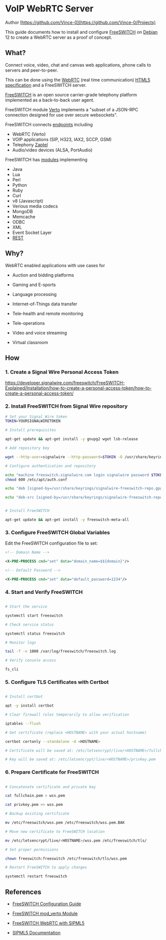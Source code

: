 # VoIP WebRTC Server

Author [https://github.com/Vince-0](https://github.com/Vince-0/Projects)

This guide documents how to install and configure [FreeSWITCH](https://signalwire.com/freeswitch) on [Debian](https://www.debian.org/) 12 to create a WebRTC server as a proof of concept.


## What?

Connect voice, video, chat and canvas web applications, phone calls to servers and peer-to-peer.

This can be done using the [WebRTC](https://webrtc.org/) (real time communication) [HTML5 specification](https://www.w3.org/TR/webrtc/) and a FreeSWITCH server.

[FreeSWITCH](https://developer.signalwire.com/freeswitch/FreeSWITCH-Explained/) is an open source carrier-grade telephony platform implemented as a back-to-back user agent.

FreeSWITCH module [Verto](https://developer.signalwire.com/freeswitch/FreeSWITCH-Explained/Modules/mod_verto_3964934/) implements a "subset of a JSON-RPC connection designed for use over secure websockets".

FreeSWITCH connects [endpoints](https://developer.signalwire.com/freeswitch/FreeSWITCH-Explained/Introduction/Endpoints/) including

- WebRTC (Verto)
- VOIP applications (SIP, H323, IAX2, SCCP, GSM)
- Telephony [Zaptel](https://developer.signalwire.com/freeswitch/FreeSWITCH-Explained/Interoperability/OpenZap/Zapata-zaptel/Zapata-zaptel-interface_13173132/)
- Audio/video devices (ALSA, PortAudio)

FreeSWITCH has [modules](https://developer.signalwire.com/freeswitch/FreeSWITCH-Explained/Modules/) implementing

- Java
- Lua
- Perl
- Python
- Ruby
- Curl
- v8 (Javascript)
- Verious media codecs
- MongoDB
- Memcache
- ODBC
- XML
- Event Socket Layer
- [REST](https://developer.signalwire.com/freeswitch/FreeSWITCH-Explained/Modules/mod-verto/RESTful-Verto_8454242/)


## Why?

WebRTC enabled applications with use cases for

- Auction and bidding platforms

- Gaming and E-sports

- Language processing

- Internet-of-Things data transfer

- Tele-health and remote monitoring

- Tele-operations

- Video and voice streaming

- Virtual classroom


## How

### 1. Create a Signal Wire Personal Access Token

https://developer.signalwire.com/freeswitch/FreeSWITCH-Explained/Installation/how-to-create-a-personal-access-token/how-to-create-a-personal-access-token/

### 2. Install FreeSWITCH from Signal Wire repository

```bash
# Set your Signal Wire token
TOKEN=YOURSIGNALWIRETOKEN

# Install prerequisites

apt-get update && apt-get install -y gnupg2 wget lsb-release

# Add repository key

wget --http-user=signalwire --http-password=$TOKEN -O /usr/share/keyrings/signalwire-freeswitch-repo.gpg https://freeswitch.signalwire.com/repo/deb/debian-release/signalwire-freeswitch-repo.gpg

# Configure authentication and repository

echo "machine freeswitch.signalwire.com login signalwire password $TOKEN" > /etc/apt/auth.conf
chmod 600 /etc/apt/auth.conf

echo "deb [signed-by=/usr/share/keyrings/signalwire-freeswitch-repo.gpg] https://freeswitch.signalwire.com/repo/deb/debian-release/ `lsb_release -sc` main" > /etc/apt/sources.list.d/freeswitch.list

echo "deb-src [signed-by=/usr/share/keyrings/signalwire-freeswitch-repo.gpg] https://freeswitch.signalwire.com/repo/deb/debian-release/ `lsb_release -sc` main" >> /etc/apt/sources.list.d/freeswitch.list


# Install FreeSWITCH

apt-get update && apt-get install -y freeswitch-meta-all

```

### 3. Configure FreeSWITCH Global Variables

Edit the FreeSWITCH configuration file to set:

```xml
<!-- Domain Name -->

<X-PRE-PROCESS cmd="set" data="domain_name=$${domain}"/>

<!-- Default Password -->

<X-PRE-PROCESS cmd="set" data="default_password=1234"/>
```

### 4. Start and Verify FreeSWITCH

```bash

# Start the service

systemctl start freeswitch

# Check service status

systemctl status freeswitch

# Monitor logs

tail -f -n 1000 /var/log/freeswitch/freeswitch.log

# Verify console access

fs_cli

```

### 5. Configure TLS Certificates with Certbot

```bash

# Install certbot

apt -y install certbot

# Clear firewall rules temporarily to allow verification

iptables --flush

# Get certificate (replace <HOSTNAME> with your actual hostname)

certbot certonly --standalone -d <HOSTNAME>

# Certificate will be saved at: /etc/letsencrypt/live/<HOSTNAME>/fullchain.pem

# Key will be saved at: /etc/letsencrypt/live/<HOSTNAME>/privkey.pem

```

### 6. Prepare Certificate for FreeSWITCH

```bash

# Concatenate certificate and private key

cat fullchain.pem > wss.pem

cat privkey.pem >> wss.pem

# Backup existing certificate

mv /etc/freeswitch/wss.pem /etc/freeswitch/wss.pem.BAK

# Move new certificate to FreeSWITCH location

mv /etc/letsencrypt/live/<HOSTNAME>/wss.pem /etc/freeswitch/tls/

# Set proper permissions

chown freeswitch:freeswitch /etc/freeswitch/tls/wss.pem

# Restart FreeSWITCH to apply changes

systemctl restart freeswitch

```

## References

- [FreeSWITCH Configuration Guide](https://developer.signalwire.com/freeswitch/FreeSWITCH-Explained/Configuration/Configuring-FreeSWITCH/)

- [FreeSWITCH mod_verto Module](https://developer.signalwire.com/freeswitch/FreeSWITCH-Explained/Modules/mod_verto_3964934/)

- [FreeSWITCH WebRTC with SIPML5](https://nickvsnetworking.com/freeswitch-webrtc-with-sipml5/)

- [SIPML5 Documentation](https://www.doubango.org/sipml5/index.html)
